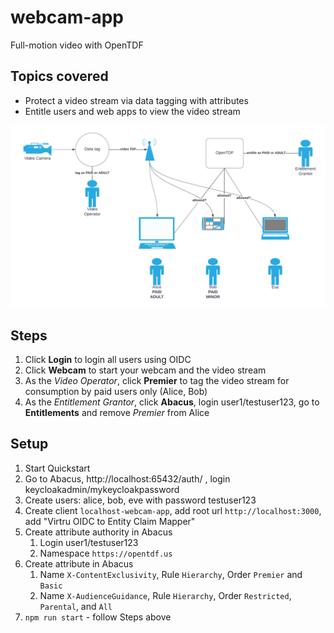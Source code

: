 # webcam-app 
Full-motion video with OpenTDF

## Topics covered

- Protect a video stream via data tagging with attributes
- Entitle users and web apps to view the video stream

![](../../resource/webcam-app-overview.png)

## Steps

1. Click **Login** to login all users using OIDC
2. Click **Webcam** to start your webcam and the video stream
3. As the _Video Operator_, click **Premier** to tag the video stream for consumption by paid users only (Alice, Bob)
4. As the _Entitlement Grantor_, click **Abacus**, login user1/testuser123, go to **Entitlements** and remove _Premier_ from Alice

## Setup

1. Start Quickstart
2. Go to Abacus, http://localhost:65432/auth/ , login keycloakadmin/mykeycloakpassword
3. Create users: alice, bob, eve with password testuser123
4. Create client `localhost-webcam-app`, add root url `http://localhost:3000`, add "Virtru OIDC to Entity Claim Mapper"
5. Create attribute authority in Abacus
   1. Login user1/testuser123 
   2. Namespace `https://opentdf.us`
6. Create attribute in Abacus
   1. Name `X-ContentExclusivity`, Rule `Hierarchy`, Order `Premier` and `Basic`
   2. Name `X-AudienceGuidance`, Rule `Hierarchy`, Order `Restricted`, `Parental`, and `All`
7. `npm run start` - follow Steps above
